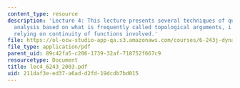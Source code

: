 ```yaml
---
content_type: resource
description: 'Lecture 4: This lecture presents several techniques of qualitative systems
  analysis based on what is frequently called topological arguments, i.e. on the arguments
  relying on continuity of functions involved.'
file: https://ol-ocw-studio-app-qa.s3.amazonaws.com/courses/6-243j-dynamics-of-nonlinear-systems-fall-2003/211daf3eed37a6add2fd19dcdb7bd015_lec4_6243_2003.pdf
file_type: application/pdf
parent_uid: 89c42fa5-c206-1739-32af-718752f667c9
resourcetype: Document
title: lec4_6243_2003.pdf
uid: 211daf3e-ed37-a6ad-d2fd-19dcdb7bd015
---
```

